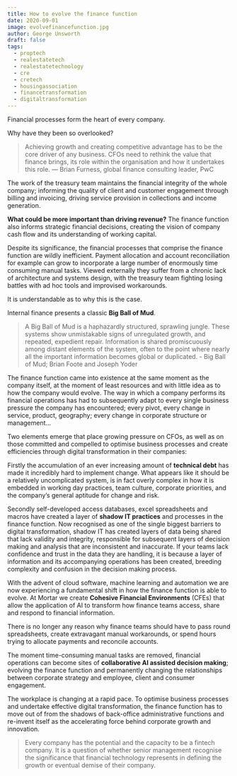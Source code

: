 ```yaml
---
title: How to evolve the finance function
date: 2020-09-01
image: evolvefinancefunction.jpg
author: George Unsworth
draft: false
tags:
  - proptech
  - realestatetech
  - realestatetechnology
  - cre
  - cretech
  - housingassociation
  - financetransformation
  - digitaltransformation
---
```


Financial processes form the heart of every company. 

Why have they been so overlooked?   

> Achieving growth and creating competitive advantage has to be the core driver of any business. CFOs need to rethink the value that finance brings, its role within the organisation and how it undertakes this role. — Brian Furness, global finance consulting leader, PwC

The work of the treasury team maintains the financial integrity of the whole company; informing the quality of client and customer engagement through billing and invoicing, driving service provision in collections and income generation. 

**What could be more important than driving revenue?** The finance function also informs strategic financial decisions, creating the vision of company cash flow and its understanding of working capital.

Despite its significance, the financial processes that comprise the finance function are wildly inefficient. Payment allocation and account reconciliation for example can grow to incorporate a large number of enormously time consuming manual tasks. Viewed externally they suffer from a chronic lack of architecture and systems design, with the treasury team fighting losing battles with ad hoc tools and improvised workarounds. 

It is understandable as to why this is the case. 

Internal finance presents a classic **Big Ball of Mud**. 

> A Big Ball of Mud is a haphazardly structured, sprawling jungle. These systems show unmistakable signs of unregulated growth, and repeated, expedient repair. Information is shared promiscuously among distant elements of the system, often to the point where nearly all the important information becomes global or duplicated. - Big Ball of Mud; Brian Foote and Joseph Yoder

The finance function came into existence at the same moment as the company itself, at the moment of least resources and with little idea as to how the company would evolve. The way in which a company performs its financial operations has had to subsequently adapt to every single business pressure the company has encountered; every pivot, every change in service, product, geography; every change in corporate structure or management… 

Two elements emerge that place growing pressure on CFOs, as well as on those committed and compelled to optimise business processes and create efficiencies through digital transformation in their companies:

Firstly the accumulation of an ever increasing amount of **technical debt** has made it incredibly hard to implement change. What appears like it should be a relatively uncomplicated system, is in fact overly complex in how it is embedded in working day practices, team culture, corporate priorities, and the company’s general aptitude for change and risk. 

Secondly self-developed access databases, excel spreadsheets and macros have created a layer of **shadow IT practices** and processes in the finance function. Now recognised as one of the single biggest barriers to digital transformation, shadow IT has created layers of data being shared that lack validity and integrity, responsible for subsequent layers of decision making and analysis that are inconsistent and inaccurate. If your teams lack confidence and trust in the data they are handling, it is because a layer of information and its accompanying operations has been created, breeding complexity and confusion in the decision making process.

With the advent of cloud software, machine learning and automation we are now experiencing a fundamental shift in how the finance function is able to evolve. At Mortar we create **Cohesive Financial Environments** (CFEs) that allow the application of AI to transform how finance teams access, share and respond to financial information.

There is no longer any reason why finance teams should have to pass round spreadsheets, create extravagant manual workarounds, or spend hours trying to allocate payments and reconcile accounts.

The moment time-consuming manual tasks are removed, financial operations can become sites of **collaborative AI assisted decision making**; evolving the finance function and permanently changing the relationships between corporate strategy and employee, client and consumer engagement.

The workplace is changing at a rapid pace. To optimise business processes and undertake effective digital transformation, the finance function has to move out of from the shadows of back-office administrative functions and re-invent itself as the accelerating force behind corporate growth and innovation.

> Every company has the potential and the capacity to be a fintech company. It is a question of whether senior management recognise the significance that financial technology represents in defining the growth or eventual demise of their company.

